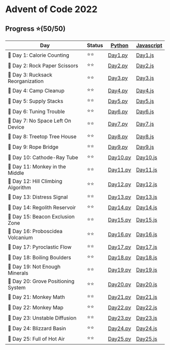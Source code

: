 # Advent of Code 2022

## Progress ⭐(50/50) 
| Day                                | Status | [Python](/python/)           | [Javascript](/javascript/)       |
| ---------------------------------- | ------ | ---------------------------- | -------------------------------- |
| 🎄 Day 1: Calorie Counting          | ⭐⭐     | [Day1.py](/python/day1.py)   | [Day1.js](/javascript/day1.js)   |
| 🎄 Day 2: Rock Paper Scissors       | ⭐⭐     | [Day2.py](/python/day2.py)   | [Day2.js](/javascript/day2.js)   |
| 🎄 Day 3: Rucksack Reorganization   | ⭐⭐     | [Day3.py](/python/day3.py)   | [Day3.js](/javascript/day3.js)   |
| 🎄 Day 4: Camp Cleanup              | ⭐⭐     | [Day4.py](/python/day4.py)   | [Day4.js](/javascript/day4.js)   |
| 🎄 Day 5: Supply Stacks             | ⭐⭐     | [Day5.py](/python/day5.py)   | [Day5.js](/javascript/day5.js)   |
| 🎄 Day 6: Tuning Trouble            | ⭐⭐     | [Day6.py](/python/day6.py)   | [Day6.js](/javascript/day6.js)   |
| 🎄 Day 7: No Space Left On Device   | ⭐⭐     | [Day7.py](/python/day7.py)   | [Day7.js](/javascript/day7.js)   |
| 🎄 Day 8: Treetop Tree House        | ⭐⭐     | [Day8.py](/python/day8.py)   | [Day8.js](/javascript/day8.js)   |
| 🎄 Day 9: Rope Bridge               | ⭐⭐     | [Day9.py](/python/day9.py)   | [Day9.js](/javascript/day9.js)   |
| 🎄 Day 10: Cathode-Ray Tube         | ⭐⭐     | [Day10.py](/python/day10.py) | [Day10.js](/javascript/day10.js) |
| 🎄 Day 11: Monkey in the Middle     | ⭐⭐     | [Day11.py](/python/day11.py) | [Day11.js](/javascript/day11.js) |
| 🎄 Day 12: Hill Climbing Algorithm  | ⭐⭐     | [Day12.py](/python/day12.py) | [Day12.js](/javascript/day12.js) |
| 🎄 Day 13: Distress Signal          | ⭐⭐     | [Day13.py](/python/day13.py) | [Day13.js](/javascript/day13.js) |
| 🎄 Day 14: Regolith Reservoir       | ⭐⭐     | [Day14.py](/python/day14.py) | [Day14.js](/javascript/day14.js) |
| 🎄 Day 15: Beacon Exclusion Zone    | ⭐⭐     | [Day15.py](/python/day15.py) | [Day15.js](/javascript/day15.js) |
| 🎄 Day 16: Proboscidea Volcanium    | ⭐⭐     | [Day16.py](/python/day16.py) | [Day16.js](/javascript/day16.js) |
| 🎄 Day 17: Pyroclastic Flow         | ⭐⭐     | [Day17.py](/python/day17.py) | [Day17.js](/javascript/day17.js) |
| 🎄 Day 18: Boiling Boulders         | ⭐⭐     | [Day18.py](/python/day18.py) | [Day18.js](/javascript/day18.js) |
| 🎄 Day 19: Not Enough Minerals      | ⭐⭐     | [Day19.py](/python/day19.py) | [Day19.js](/javascript/day19.js) |
| 🎄 Day 20: Grove Positioning System | ⭐⭐     | [Day20.py](/python/day20.py) | [Day20.js](/javascript/day20.js) |
| 🎄 Day 21: Monkey Math              | ⭐⭐     | [Day21.py](/python/day21.py) | [Day21.js](/javascript/day21.js) |
| 🎄 Day 22: Monkey Map               | ⭐⭐     | [Day22.py](/python/day22.py) | [Day22.js](/javascript/day22.js) |
| 🎄 Day 23: Unstable Diffusion       | ⭐⭐     | [Day23.py](/python/day23.py) | [Day23.js](/javascript/day23.js) |
| 🎄 Day 24: Blizzard Basin           | ⭐⭐     | [Day24.py](/python/day24.py) | [Day24.js](/javascript/day24.js) |
| 🎄 Day 25: Full of Hot Air          | ⭐⭐     | [Day25.py](/python/day25.py) | [Day25.js](/javascript/day25.js) |
